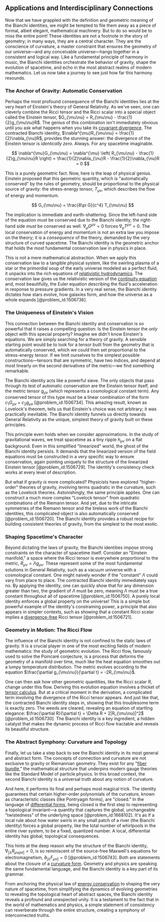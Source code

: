 ## Applications and Interdisciplinary Connections

Now that we have grappled with the definition and geometric meaning of the Bianchi identities, we might be tempted to file them away as a piece of formal, albeit elegant, mathematical machinery. But to do so would be to miss the entire point! These identities are not a footnote in the story of geometry; in many ways, they are a central character. They are the conscience of curvature, a master constraint that ensures the geometry of our universe—and any conceivable universe—hangs together in a consistent and logical way. Like a fundamental principle of harmony in music, the Bianchi identities orchestrate the behavior of gravity, shape the evolution of spacetime, and echo in the most abstract realms of modern mathematics. Let us now take a journey to see just how far this harmony resounds.

### The Anchor of Gravity: Automatic Conservation

Perhaps the most profound consequence of the Bianchi identities lies at the very heart of Einstein's theory of General Relativity. As we've seen, one can cleverly combine the Ricci tensor and the Ricci scalar into a special object called the Einstein tensor, $G_{\mu\nu} = R_{\mu\nu} - \frac{1}{2}g_{\mu\nu}R$. The genius of this combination isn't immediately obvious until you ask what happens when you take its [covariant divergence](@article_id:274545). The contracted Bianchi identity, $\nabla^{\mu}R_{\mu\nu} = \frac{1}{2}\nabla_{\nu}R$, provides the stunning answer: the divergence of the Einstein tensor is *identically zero*. Always. For any spacetime imaginable.

$$ \nabla^{\mu}G_{\mu\nu} = \nabla^{\mu} \left( R_{\mu\nu} - \frac{1}{2}g_{\mu\nu}R \right) = \frac{1}{2}\nabla_{\nu}R - \frac{1}{2}\nabla_{\nu}R = 0 $$

This is a purely geometric fact. Now, here is the leap of physical genius. Einstein proposed that this geometric quantity, which is "automatically conserved" by the rules of geometry, should be proportional to the physical source of gravity: the stress-energy tensor, $T_{\mu\nu}$, which describes the flow of energy and momentum.

$$ G_{\mu\nu} = \frac{8\pi G}{c^4} T_{\mu\nu} $$

The implication is immediate and earth-shattering. Since the left-hand side of the equation *must* be conserved due to the Bianchi identity, the right-hand side *must* be conserved as well. $\nabla_{\mu}G^{\mu\nu} = 0$ forces $\nabla_{\mu}T^{\mu\nu} = 0$. The local conservation of energy and momentum is not an extra law you impose on the theory; it is a *consequence* of the theory, demanded by the very structure of curved spacetime. The Bianchi identity is the geometric anchor that holds the most fundamental conservation law in physics in place.

This is not a mere mathematical abstraction. When we apply this conservation law to a tangible physical system, like the swirling plasma of a star or the primordial soup of the early universe modeled as a perfect fluid, it unpacks into the rich equations of [relativistic hydrodynamics](@article_id:137893). The conservation law gives us the relativistic version of the [continuity equation](@article_id:144748) and, most beautifully, the Euler equation describing the fluid's acceleration in response to pressure gradients. In a very real sense, the Bianchi identity dictates how stars evolve, how galaxies form, and how the universe as a whole expands [@problem_id:1506736].

### The Uniqueness of Einstein's Vision

This connection between the Bianchi identity and conservation is so powerful that it raises a compelling question: Is the Einstein tensor the *only* object with this special property? Imagine we didn't know Einstein's equations. We are simply searching for a theory of gravity. A sensible starting point would be to look for a tensor built from the geometry that is automatically conserved, which we could then set proportional to the stress-energy tensor. If we limit ourselves to the simplest possible constructions—tensors that are symmetric, have two indices, and depend at most linearly on the second derivatives of the metric—we find something remarkable.

The Bianchi identity acts like a powerful sieve. The only objects that pass through its test of automatic conservation are the Einstein tensor itself, and the metric tensor $g_{\mu\nu}$ (which represents a cosmological constant term). Any conserved tensor of this type *must* be a linear combination of the form $c_1 G_{\mu\nu} + c_2 g_{\mu\nu}$ [@problem_id:1506734]. This amazing result, known as Lovelock's theorem, tells us that Einstein's choice was not arbitrary; it was practically inevitable. The Bianchi identity funnels us directly towards General Relativity as the unique, simplest theory of gravity built on these principles.

This principle even holds when we consider approximations. In the study of gravitational waves, we treat spacetime as a tiny ripple $h_{\mu\nu}$ on a flat background. Even in this simplified "linearized" world, the ghost of the Bianchi identity persists. It demands that the linearized version of the field equations must be constructed in a very specific way to ensure conservation, again pointing uniquely to the structure of the linearized Einstein tensor [@problem_id:1506729]. The identity's consistency check works at every level of description.

But what if gravity *is* more complicated? Physicists have explored "higher-order" theories of gravity, involving terms quadratic in the curvature, such as the Lovelock theories. Astonishingly, the same principle applies. One can construct a much more complex "Lovelock tensor" from quadratic combinations of the Riemann tensor. And yet, due to the intricate symmetries of the Riemann tensor and the tireless work of the Bianchi identities, this complicated object is also automatically conserved [@problem_id:1506720]. The Bianchi identity provides a robust recipe for building consistent theories of gravity, from the simplest to the most exotic.

### Shaping Spacetime's Character

Beyond dictating the laws of gravity, the Bianchi identities impose strong constraints on the character of spacetime itself. Consider an "Einstein manifold," a space where the Ricci tensor is everywhere proportional to the metric, $R_{\mu\nu} = \Lambda g_{\mu\nu}$. These represent some of the most fundamental solutions in General Relativity, such as a vacuum universe with a cosmological constant. One might naively wonder if the "constant" $\Lambda$ could vary from place to place. The contracted Bianchi identity immediately says no. By applying the identity, one can quickly show that for any dimension greater than two, the gradient of $\Lambda$ must be zero, meaning $\Lambda$ must be a true constant throughout all of spacetime [@problem_id:1506750]. A purely local identity enforces a global property on the universe! This is a simple but powerful example of the identity's constraining power, a principle that also appears in simpler contexts, such as showing that a constant Ricci scalar implies a [divergence-free](@article_id:190497) Ricci tensor [@problem_id:1506721].

### Geometry in Motion: The Ricci Flow

The influence of the Bianchi identity is not confined to the static laws of gravity. It is a crucial player in one of the most exciting fields of modern mathematics: the study of geometric evolution. The Ricci flow, famously used to solve the Poincaré conjecture, is a process that deforms the geometry of a manifold over time, much like the heat equation smoothes out a lumpy temperature distribution. The metric evolves according to the equation $\frac{\partial g_{\mu\nu}}{\partial t} = -2R_{\mu\nu}$.

One can then ask how other geometric quantities, like the Ricci scalar $R$, change under this flow. Deriving this evolution equation involves a thicket of [tensor calculus](@article_id:160929). But at a critical moment in the derivation, a complicated term involving the divergence of the Ricci tensor appears. And just like that, the contracted Bianchi identity steps in, showing that this troublesome term is exactly zero. The weeds are cleared, revealing an equation of startling elegance: $\frac{\partial R}{\partial t} = \Delta R + 2|R_{\mu\nu}|^2$ [@problem_id:1506730]. The Bianchi identity is a key ingredient, a hidden catalyst that makes the dynamic process of Ricci flow tractable and reveals its beautiful structure.

### The Abstract Symphony: Curvature and Topology

Finally, let us take a step back to see the Bianchi identity in its most general and abstract form. The concepts of connection and curvature are not exclusive to gravity or Riemannian geometry. They exist for any "[fiber bundle](@article_id:153282)," the mathematical structure that underpins modern gauge theories like the Standard Model of particle physics. In this broad context, the second Bianchi identity is a universal truth about any notion of curvature.

And here, it performs its final and perhaps most magical trick. The identity guarantees that certain higher-order polynomials of the curvature, known as characteristic classes (like Pontryagin forms), are "closed." In the language of [differential forms](@article_id:146253), being closed is the first step to representing a topological invariant—a quantity that captures the global, unchangeable "twistedness" of the underlying space [@problem_id:1668102]. It's as if a local rule about how water swirls in any small patch of a river (the Bianchi identity) forces a global property, like the total number of whirlpools in the entire river system, to be a fixed, quantized number. A local, differential identity has global, topological consequences.

This hints at the deep reason why the structure of the Bianchi identity, $\nabla_{[\lambda}R_{\mu\nu\rho\sigma]} = 0$, is so reminiscent of the source-free Maxwell's equations for electromagnetism, $\partial_{[\lambda}F_{\mu\nu]} = 0$ [@problem_id:1506743]. Both are statements about the closure of a [curvature form](@article_id:157930). Geometry and physics are speaking the same fundamental language, and the Bianchi identity is a key part of its grammar.

From anchoring the physical law of [energy conservation](@article_id:146481) to shaping the very nature of spacetime, from simplifying the dynamics of evolving geometries to revealing the topological heart of abstract spaces, the Bianchi identity reveals a profound and unexpected unity. It is a testament to the fact that in the world of mathematics and physics, a simple statement of consistency can reverberate through the entire structure, creating a symphony of interconnected truths.
